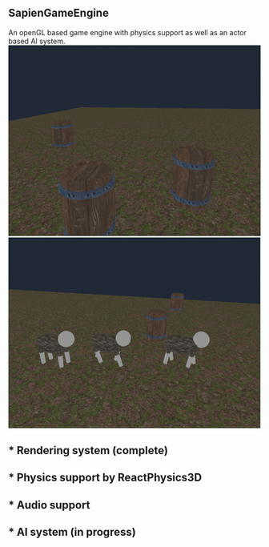 ## SapienGameEngine
An openGL based game engine with physics support as well as an actor based AI system.
![Sapien entities](https://github.com/SniperChicken32/SapienGameEngine/blob/master/entities.png)
![Sapien actors](https://github.com/SniperChicken32/SapienGameEngine/blob/master/actors.png)

## * Rendering system (complete)
## * Physics support by ReactPhysics3D
## * Audio support
## * AI system (in progress)

